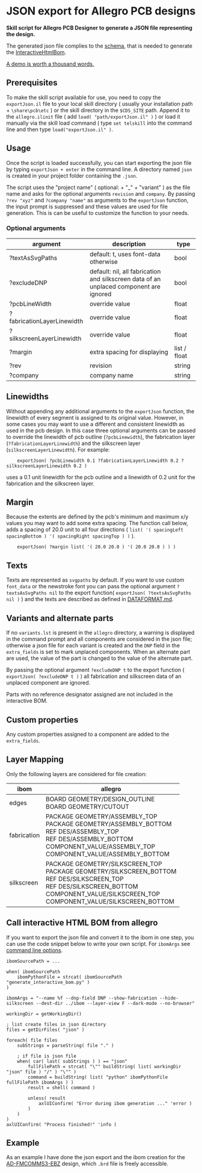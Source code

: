 # JSON export for Allegro PCB designs
**Skill script for Allegro PCB Designer to generate a JSON file representing the design.**

The generated json file complies to the [schema](https://github.com/openscopeproject/InteractiveHtmlBom/tree/master/InteractiveHtmlBom/ecad/schema), that is needed to generate the [InteractiveHtmlBom](https://github.com/openscopeproject/InteractiveHtmlBom).

[A demo is worth a thousand words.](https://openscopeproject.org/InteractiveHtmlBomDemo/)

## Prerequisites
To make the skill script available for use, you need to copy the `exportJson.il` file to your local skill directory ( usually your installation path + `\share\pcb\etc` ) or the skill directory in the `$CDS_SITE` path. Append it to the `allegro.ilinit` file ( add `load( "path/exportJson.il" )` ) or load it manually via the skill load command ( type `set telskill` into the command line and then type `load("exportJson.il" )`.

## Usage
Once the script is loaded successfully, you can start exporting the json file by typing `exportJson + enter` in the command line.
A directory named `json` is created in your project folder containing the `.json`.

The script uses the "project name" ( optional:  + "_" + "variant" ) as the file name and asks for the optional arguments `revision` and `company`. By passing `?rev "xyz"` and `?company "name"` as arguments to the `exportJson` function, the input prompt is suppressed and these values are used for file generation. This is can be useful to customize the function to your needs.

### Optional arguments
| argument | description | type |
| ------| ------ | ------ |
| ?textAsSvgPaths | default: t, uses font-data otherwise | bool |
| ?excludeDNP | default: nil, all fabrication and silkscreen data of an unplaced component are ignored | bool |
| ?pcbLineWidth | override value | float |
| ?fabricationLayerLinewidth | override value | float |
| ?silkscreenLayerLinewidth | override value | float |
| ?margin | extra spacing for displaying | list / float |
| ?rev | revision | string |
| ?company | company name | string |

## Linewidths
Without appending any additional arguments to the `exportJson` function, the linewidth of every segment is assigned to its original value. However, in some cases you may want to use a different and consistent linewidth as used in the pcb design. In this case three optional arguments can be passed to override the linewidth of pcb outline (`?pcbLinewidth`), the fabrication layer (`?fabricationLayerLinewidth`) and the silkscreen layer (`silkscreenLayerLinewidth`). For example: 
```
    exportJson( ?pcbLinewidth 0.1 ?fabricationLayerLinewidth 0.2 ?silkscreenLayerLinewidth 0.2 )
```
uses a 0.1 unit linewidth for the pcb outline and a linewidth of 0.2 unit for the fabrication and the silkscreen layer.

## Margin
Because the extents are defined by the pcb's minimum and maximum x/y values you may want to add some extra spacing. The function call below, adds a spacing of 20.0 unit to all four directions ( `list( '( spacingLeft spacingBottom ) '( spacingRight spacingTop ) )` ).
```
    exportJson( ?margin list( '( 20.0 20.0 ) '( 20.0 20.0 ) ) )
```

## Texts
Texts are represented as `svgpaths` by default. If you want to use custom `font_data` or the newstroke font you can pass the optional argument `?textsAsSvgPaths nil` to the export function( `exportJson( ?textsAsSvgPaths nil )` ) and the texts are described as defined in [DATAFORMAT.md](https://github.com/openscopeproject/InteractiveHtmlBom/blob/master/DATAFORMAT.md#text).

## Variants and alternate parts
If no `variants.lst` is present in the `allegro` directory, a warning is displayed in the command prompt and all components are considered in the json file; otherwise a json file for each variant is created and the `DNP` field in the `extra_fields` is set to mark unplaced components.
When an alternate part are used, the value of the part is changed to the value of the alternate part.

By passing the optional argument `?excludeDNP t` to the export function ( `exportJson( ?excludeDNP t )` ) all fabrication and silkscreen data of an unplaced component are ignored.

Parts with no reference designator assigned are not included in the interactive BOM.

## Custom properties
Any custom properties assigned to a component are added to the `extra_fields`.

## Layer Mapping
Only the following layers are considered for file creation:

| ibom | allegro |
| ------| ------ |
| edges | BOARD GEOMETRY/DESIGN_OUTLINE<br>BOARD GEOMETRY/CUTOUT
| fabrication | PACKAGE GEOMETRY/ASSEMBLY_TOP<br>PACKAGE GEOMETRY/ASSEMBLY_BOTTOM<br>REF DES/ASSEMBLY_TOP<br>REF DES/ASSEMBLY_BOTTOM<br>COMPONENT_VALUE/ASSEMBLY_TOP<br>COMPONENT_VALUE/ASSEMBLY_BOTTOM |
| silkscreen | PACKAGE GEOMETRY/SILKSCREEN_TOP<br>PACKAGE GEOMETRY/SILKSCREEN_BOTTOM<br>REF DES/SILKSCREEN_TOP<br>REF DES/SILKSCREEN_BOTTOM<br>COMPONENT_VALUE/SILKSCREEN_TOP<br>COMPONENT_VALUE/SILKSCREEN_BOTTOM |

## Call interactive HTML BOM from allegro
If you want to export the json file and convert it to the ibom in one step, you can use the code snippet below to write your own script.
For `ibomArgs` see [command line options](https://github.com/openscopeproject/InteractiveHtmlBom/wiki/Usage#command-line-options).
```
ibomSourcePath = ...

when( ibomSourcePath
    ibomPythonFile = strcat( ibomSourcePath "generate_interactive_bom.py" )		
)

ibomArgs = "--name %f --dnp-field DNP --show-fabrication --hide-silkscreen --dest-dir ../ibom --layer-view F --dark-mode --no-browser"

workingDir = getWorkingDir()

; list create files in json directory
files = getDirFiles( "json" ) 

foreach( file files 
    subStrings = parseString( file "." )

    ; if file is json file
    when( car( last( subStrings ) ) == "json" 
        fullFilePath = strcat( "\"" buildString( list( workingDir "json" file ) "/" ) "\"" )
        command = buildString( list( "python" ibomPythonFile fullFilePath ibomArgs ) )
        result = shell( command )	

        unless( result				
            axlUIConfirm( "Error during ibom generation ..." 'error )
        )
    )						
)				
axlUIConfirm( "Process finished!" 'info )
```
## Example
As an example I have done the json export and the ibom creation for the [AD-FMCOMMS3-EBZ](https://wiki.analog.com/resources/eval/user-guides/ad-fmcomms3-ebz/hardware) design, which `.brd` file is freely accessible.
